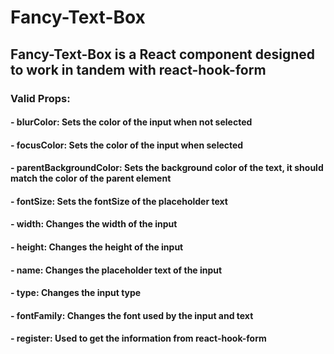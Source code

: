 # Fancy-Text-Box
## Fancy-Text-Box is a React component designed to work in tandem with react-hook-form


### Valid Props: 

#### - blurColor: Sets the color of the input when not selected
#### - focusColor: Sets the color of the input when selected
#### - parentBackgroundColor: Sets the background color of the text, it should match the color of the parent element
#### - fontSize: Sets the fontSize of the placeholder text
#### - width: Changes the width of the input
#### - height: Changes the height of the input
#### - name: Changes the placeholder text of the input
#### - type: Changes the input type
#### - fontFamily: Changes the font used by the input and text
#### - register: Used to get the information from react-hook-form
#

